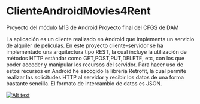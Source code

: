 # ClienteAndroidMovies4Rent
Proyecto del módulo M13 de Android
Proyecto final del CFGS de DAM

La aplicación es un cliente realizado en Android que implementa un servicio de alquiler de películas.
En este proyecto cliente-servidor se ha implementado una arquitectura tipo REST, la cual incluye la utilización de 
métodos HTTP estándar como GET,POST,PUT,DELETE, etc, con los que poder acceder y manipular los recursos del servidor.
Para hacer uso de estos recursos en Android he escogido la librería Retrofit, 
la cual permite realizar las solicitudes HTTP al servidor y recibir los datos de 
una forma bastante sencilla. El formato de intercambio de datos es JSON.

[![Alt text](https://img.youtube.com/vi/t7jrG3A9fLI/0.jpg)](https://www.youtube.com/watch?v=t7jrG3A9fLI)
